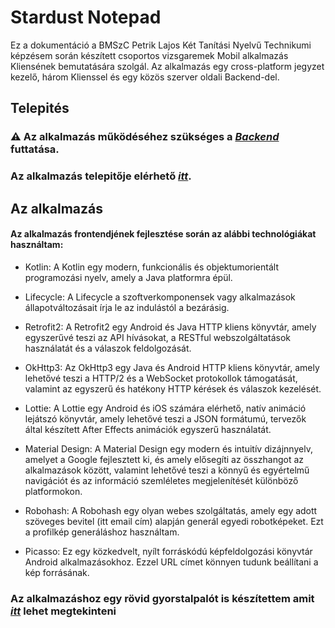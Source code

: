 # Stardust Notepad
Ez a dokumentáció a BMSzC Petrik Lajos Két Tanítási Nyelvű Technikumi képzésem során készített csoportos vizsgaremek Mobil alkalmazás Kliensének bemutatására szolgál. Az alkalmazás egy cross-platform jegyzet kezelő, három Klienssel és egy közös szerver oldali Backend-del.

## Telepités
### ⚠ Az alkalmazás működéséhez szükséges a <a href="https://github.com/blaiseludvig/stardust-backend">*Backend*</a> futtatása.
### Az alkalmazás telepitője elérhető <a href="https://www.dropbox.com/s/s3eae3ewo3sq3zp/app-debug.apk?dl=0" target="_blank">*itt*</a>.

## Az alkalmazás
#### Az alkalmazás frontendjének fejlesztése során az alábbi technológiákat használtam:

+ Kotlin: A Kotlin egy modern, funkcionális és objektumorientált programozási nyelv, amely a Java platformra épül.

+ Lifecycle: A Lifecycle a szoftverkomponensek vagy alkalmazások állapotváltozásait írja le az indulástól a bezárásig.

+ Retrofit2: A Retrofit2 egy Android és Java HTTP kliens könyvtár, amely egyszerűvé teszi az API hívásokat, a RESTful webszolgáltatások használatát és a válaszok feldolgozását.

+ OkHttp3: Az OkHttp3 egy Java és Android HTTP kliens könyvtár, amely lehetővé teszi a HTTP/2 és a WebSocket protokollok támogatását, valamint az egyszerű és hatékony HTTP kérések és válaszok kezelését.

+ Lottie: A Lottie egy Android és iOS számára elérhető, natív animáció lejátszó könyvtár, amely lehetővé teszi a JSON formátumú, tervezők által készített After Effects animációk egyszerű használatát.

+ Material Design: A Material Design egy modern és intuitív dizájnnyelv, amelyet a Google fejlesztett ki, és amely elősegíti az összhangot az alkalmazások között, valamint lehetővé teszi a könnyű és egyértelmű navigációt és az információ szemléletes megjelenítését különböző platformokon.

+ Robohash: A Robohash egy olyan webes szolgáltatás, amely egy adott szöveges bevitel (itt email cím) alapján generál egyedi robotképeket. Ezt a profilkép generáláshoz használtam.

+ Picasso: Ez egy közkedvelt, nyílt forráskódú képfeldolgozási könyvtár Android alkalmazásokhoz. Ezzel URL címet könnyen tudunk beállítani a kép forrásának.

### Az alkalmazáshoz egy rövid gyorstalpalót is készítettem amit [*itt*](https://www.canva.com/design/DAFhOxpbCZE/hvtPHXAKnPlAy-KXe9UMlw/view?website#2:stardust-notepad) lehet megtekinteni
